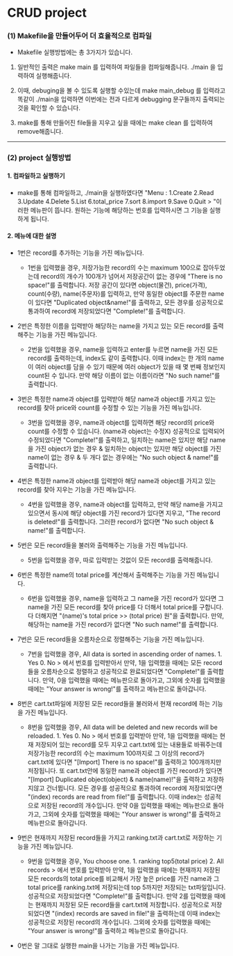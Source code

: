 # CRUD project #

### (1) Makefile을 만들어두어 더 효율적으로 컴파일 ###
  - Makefile 실행방법에는 총 3가지가 있습니다.
    
  1. 일반적인 출력은 make main 를 입력하여 파일들을 컴파일해줍니다. ./main 을 입력하여 실행해줍니다.
    
  2. 이때, debuging을 볼 수 있도록 실행할 수있는데 make main_debug 를 입력라고 똑같이 ./main을 입력하면 이번에는 전과 다르게 debugging 문구들까지 출력되는 것을 확인할 수 있습니다.
    
  3. make를 통해 만들어진 file들을 지우고 싶을 때에는 make clean 를 입력하여 remove해줍니다. 

<hr>

### (2) project 실행방법 ###  
  
  #### 1. 컴파일하고 실행하기 ####  
  - make를 통해 컴파일하고, ./main을 실행하였다면 "Menu : 1.Create 2.Read 3.Update 4.Delete 5.List 6.total_price 7.sort 8.import 9.Save 0.Quit > "이러한 메뉴판이 뜹니다. 원하는 기능에 해당하는 번호를 입력하시면 그 기능을 실행하게 됩니다.
    
  #### 2. 메뉴에 대한 설명 ####  
  - 1번은 record를 추가하는 기능을 가진 메뉴입니다.
    - 1번을 입력했을 경우,  저장가능한 record의 수는 maximum 100으로 잡아두었는데 record의 개수가 100개가 넘어서 저장공간이 없는 경우에 "There is no space!"를 출력합니다. 저장 공간이 있다면 object(물건), price(가격), count(수량), name(주문자)를 입력하고, 만약 동일한 object를 주문한 name이 있다면 "Duplicated object&name!"를 출력하고, 모든 경우를 성공적으로 통과하여 record에 저장되었다면 "Complete!"를 출력합니다.
    
  - 2번은 특정한 이름을 입력받아 해당하는 name을 가지고 있는 모든 record를 출력해주는 기능을 가진 메뉴입니다.
    - 2번을 입력했을 경우,  name을 입력하고 enter를 누르면 name을 가진 모든 record를 출력하는데, index도 같이 출력합니다. 이때 index는 한 개의 name이 여러 object를 담을 수 있기 때문에 여러 object가 있을 때 몇 번째 정보인지 count된 수 입니다. 만약 해당 이름이 없는 이름이라면 "No such name!"를 출력합니다.
    
  - 3번은 특정한 name과 object를 입력받아 해당 name과 object를 가지고 있는 record를 찾아 price와 count를 수정할 수 있는 기능을 가진 메뉴입니다.
    - 3번을 입력했을 경우, name과 object를 입력하면 해당 record의 price와 count를 수정할 수 있습니다. (name과 object는 수정X) 성공적으로 입력되어 수정되었다면 "Complete!"를 출력하고, 일치하는 name은 있지만 해당 name을 가진 object가 없는 경우 & 일치하는 object는 있지만 해당 object를 가진 name이 없는 경우 & 두 개다 없는 경우에는 "No such object & name!"를 출력합니다.
    
  - 4번은 특정한 name과 object를 입력받아 해당 name과 object를 가지고 있는 record를 찾아 지우는 기능을 가진 메뉴입니다.
    - 4번을 입력했을 경우, name과 object를 입력하고, 만약 해당 name을 가지고 있으면서 동시에 해당 object를 가진 record가 있다면 지우고, "The record is deleted!"를 출력합니다. 그러한 record가 없다면 "No such object & name!"를 출력합니다.
    
  - 5번은 모든 record들을 불러와 출력해주는 기능을 가진 메뉴입니다.
    - 5번을 입력했을 경우, 따로 입력받는 것없이 모든 record를 출력해줍니다.
    
  - 6번은 특정한 name의 total price를 계산해서 출력해주는 기능을 가진 메뉴입니다.
    - 6번을 입력했을 경우, name을 입력하고 그 name을 가진 record가 있다면 그 name을 가진 모든 record를 찾아 price를 다 더해서 total price를 구합니다. 다 더해지면 "(name)'s total price >> (total price) 원"을 출력합니다. 만약, 해당하는 name을 가진 record가 없다면 "No such name!"를 출력합니다.
    
  - 7번은 모든 record들을 오름차순으로 정렬해주는 기능을 가진 메뉴입니다.
    - 7번을 입력했을 경우, All data is sorted in ascending order of names. 1. Yes 0. No >  에서 번호를 입력받아서 만약, 1을 입력했을 때에는 모든 record들을 오름차순으로 정렬하고 성공적으로 완료되었다면 "Complete!"를 출력합니다. 만약, 0을 입력했을 때에는 메뉴판으로 돌아가고, 그외에 숫자를 입력했을 때에는 "Your answer is wrong!"를 출력하고 메뉴판으로 돌아갑니다.
    
  - 8번은 cart.txt파일에 저장된 모든 record들을 불러와서 현재 record에 하는 기능을 가진 메뉴입니다.
    - 8번을 입력했을 경우, All data will be deleted and new records will be reloaded. 1. Yes 0. No >  에서 번호를 입력받아 만약, 1을 입력했을 때에는 현재 저장되어 있는 record를 모두 지우고 cart.txt에 있는 내용들로 바꿔주는데 저장가능한 record의 수는 maximum 100까지로 그 이상의 record가 cart.txt에 있다면 "[Import] There is no space!"를 출력하고 100개까지만 저장됩니다. 또 cart.txt안에 동일한 name과 object를 가진 record가 있다면 "[Import] Duplicated object(object) & name(name)!"을 출력하고 저장하지않고 건너뜁니다. 모든 경우를 성공적으로 통과하여 record에 저장되었다면 "(index) records are read from file!"를 출력합니다. 이때 index는 성공적으로 저장된 record의 개수입니다. 만약 0을 입력했을 때에는 메뉴판으로 돌아가고, 그외에 숫자를 입력했을 때에는 "Your answer is wrong!"를 출력하고 메뉴판으로 돌아갑니다.
    
  - 9번은 현재까지 저장된 record들을 가지고 ranking.txt과 cart.txt로 저장하는 기능을 가진 메뉴입니다.
    - 9번을 입력했을 경우, You choose one. 1. ranking top5(total price) 2. All records >  에서 번호를 입력받아 만약, 1을 입력했을 때에는 현재까지 저장된 모든 records의 total price를 비교해서 가장 높은 price를 가진 name과 그 total price를 ranking.txt에 저장되는데 top 5까지만 저장되는 txt파일입니다. 성공적으로 저장되었다면 "Complete!"를 출력합니다. 만약 2를 입력했을 때에는 현재까지 저장된 모든 record들을 cart.txt에 저장합니다. 성공적으로 저장되었다면 "(index) records are saved in file!"을 출력하는데 이때 index는 성공적으로 저장된 record의 개수입니다. 그외에 숫자를 입력했을 때에는 "Your answer is wrong!"를 출력하고 메뉴판으로 돌아갑니다.
    
  - 0번은 말 그대로 실행한 main을 나가는 기능을 가진 메뉴입니다.
